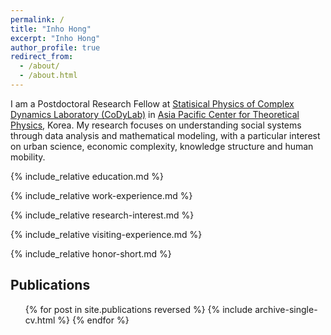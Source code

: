 ```yaml
---
permalink: /
title: "Inho Hong"
excerpt: "Inho Hong"
author_profile: true
redirect_from: 
  - /about/
  - /about.html
---
```


I am a Postdoctoral Research Fellow at [Statisical Physics of Complex Dynamics Laboratory (CoDyLab)](https://sites.google.com/site/codylab2/) in [Asia Pacific Center for Theoretical Physics](https://www.apctp.org/main/index.php), Korea. My research focuses on understanding social systems through data analysis and mathematical modeling, with a particular interest on urban science, economic complexity, knowledge structure and human mobility.

{% include_relative education.md %}

{% include_relative work-experience.md %}

{% include_relative research-interest.md %}

{% include_relative visiting-experience.md %}

{% include_relative honor-short.md %}

Publications
------
  <ul>{% for post in site.publications reversed %}
    {% include archive-single-cv.html %}
  {% endfor %}</ul>


